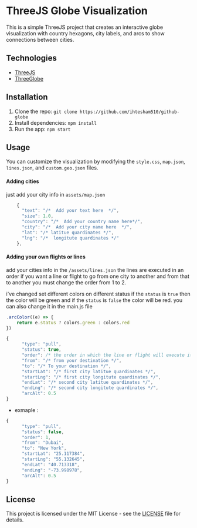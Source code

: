 
# ThreeJS Globe Visualization

This is a simple ThreeJS project that creates an interactive globe visualization with country hexagons, city labels, and arcs to show connections between cities.

## Technologies

- [ThreeJS](https://threejs.org/)
- [ThreeGlobe](https://github.com/vasturiano/three-globe)


## Installation

1. Clone the repo: `git clone https://github.com/ihtesham510/github-globe`
2. Install dependencies: `npm install`
3. Run the app: `npm start`

## Usage

You can customize the visualization by modifying the `style.css`, `map.json`, `lines.json`, and `custom.geo.json` files. 

#### Adding cities
just add your city info in `assets/map.json`
```js
    {
      "text": "/*  Add your text here  */",
      "size": 1.0,
      "country": "/*  Add your country name here*/",
      "city": "/*  Add your city name here  */",
      "lat": "/* latitue quardinates */",
      "lng": "/*  longitute quardinates */"
    },
```
#### Adding your own flights or lines
add your cities info in the `/assets/lines.json`
the lines are executed in an order if you want a line or flight to go from one city to another and from that to another you must change the order from 1 to 2.

i've changed set different colors on different status if the `status` is `true` then the color will be green and if the `status` is `false` the color will be red.
you can also change it in the main.js file 
```js
.arcColor((e) => {
    return e.status ? colors.green : colors.red
})
```
```js
{
      "type": "pull",
      "status": true,
      "order": /* the order in which the line or flight will execute itself */,
      "from": "/* from your destination */",
      "to": "/* To your destination */",
      "startLat": "/* first city latitue quardinates */",
      "startLng": "/* first city longitute quardinates */",
      "endLat": "/* second city latitue quardinates */",
      "endLng": "/* second city longitute quardinates */",
      "arcAlt": 0.5
}
```
- exmaple :
```js
{
      "type": "pull",
      "status": false,
      "order": 1,
      "from": "Dubai",
      "to": "New York",
      "startLat": "25.117384",
      "startLng": "55.132645",
      "endLat": "40.713318",
      "endLng": "-73.998978",
      "arcAlt": 0.5
}
```
## License

This project is licensed under the MIT License - see the [LICENSE](LICENSE) file for details.


